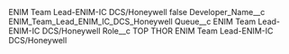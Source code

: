 <?xml version="1.0" encoding="UTF-8"?>
<CustomMetadata xmlns="http://soap.sforce.com/2006/04/metadata" xmlns:xsi="http://www.w3.org/2001/XMLSchema-instance" xmlns:xsd="http://www.w3.org/2001/XMLSchema">
    <label>ENIM Team Lead-ENIM-IC DCS/Honeywell</label>
    <protected>false</protected>
    <values>
        <field>Developer_Name__c</field>
        <value xsi:type="xsd:string">ENIM_Team_Lead_ENIM_IC_DCS_Honeywell</value>
    </values>
    <values>
        <field>Queue__c</field>
        <value xsi:type="xsd:string">ENIM Team Lead-ENIM-IC DCS/Honeywell</value>
    </values>
    <values>
        <field>Role__c</field>
        <value xsi:type="xsd:string">TOP THOR ENIM Team Lead-ENIM-IC DCS/Honeywell</value>
    </values>
</CustomMetadata>
